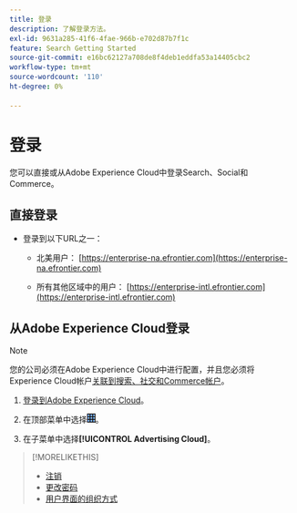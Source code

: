 ```yaml
---
title: 登录
description: 了解登录方法。
exl-id: 9631a285-41f6-4fae-966b-e702d87b7f1c
feature: Search Getting Started
source-git-commit: e16bc62127a708de8f4deb1eddfa53a14405cbc2
workflow-type: tm+mt
source-wordcount: '110'
ht-degree: 0%

---
```


# 登录

您可以直接或从Adobe Experience Cloud中登录Search、Social和Commerce。

## 直接登录

* 登录到以下URL之一：

   * 北美用户： [https://enterprise-na.efrontier.com](https://enterprise-na.efrontier.com)

   * 所有其他区域中的用户： [https://enterprise-intl.efrontier.com](https://enterprise-intl.efrontier.com)

## 从Adobe Experience Cloud登录

>[!NOTE]
>
>您的公司必须在Adobe Experience Cloud中进行配置，并且您必须将Experience Cloud帐户[关联到搜索、社交和Commerce帐户](https://experiencecloud.adobe.com/resources/help/zh_CN/mcloud/organizations.html)。

1. [登录到Adobe Experience Cloud](https://experienceleague.adobe.com/docs/core-services/interface/experience-cloud.html?lang=zh-Hans#signin)。

1. 在顶部菜单中选择![解决方案选择器](/help/search-social-commerce/assets/menu-icon.png "解决方案选择器")。

1. 在子菜单中选择&#x200B;**[!UICONTROL Advertising Cloud]**。

>[!MORELIKETHIS]
>
>* [注销](log-out.md)
>* [更改密码](/help/search-social-commerce/tools/password-change.md)
>* [用户界面的组织方式](user-interface.md)
